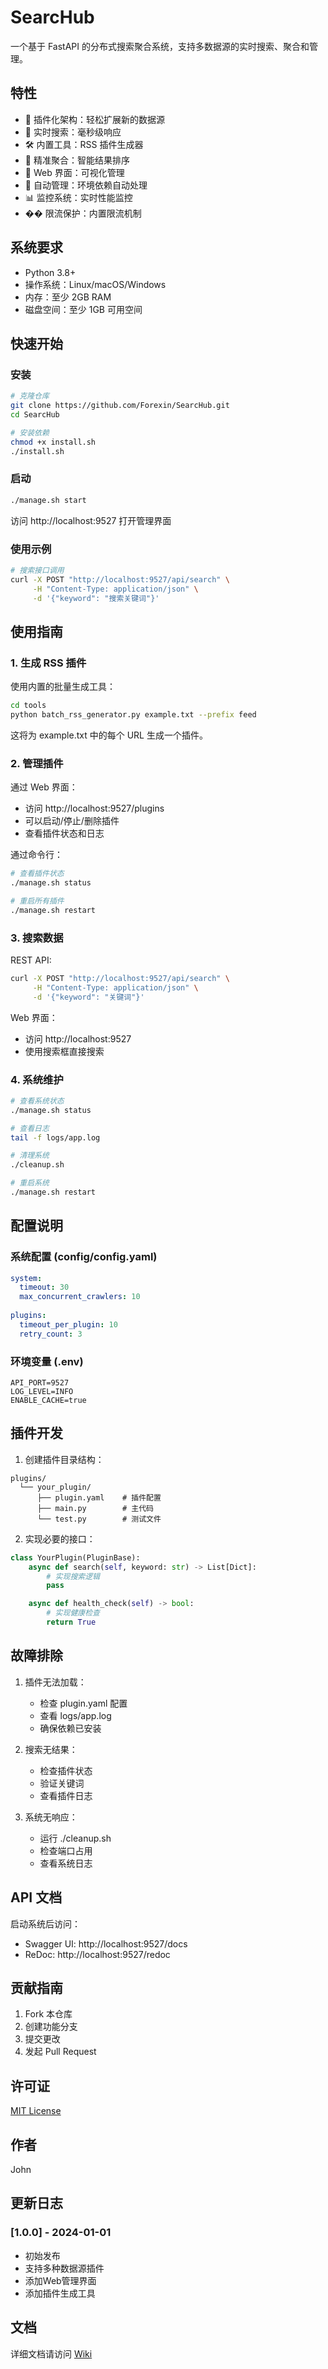 # SearcHub

一个基于 FastAPI 的分布式搜索聚合系统，支持多数据源的实时搜索、聚合和管理。

## 特性

- 🔌 插件化架构：轻松扩展新的数据源
- 🚀 实时搜索：毫秒级响应
- 🛠 内置工具：RSS 插件生成器
- 🎯 精准聚合：智能结果排序
- 🎨 Web 界面：可视化管理
- 🔄 自动管理：环境依赖自动处理
- 📊 监控系统：实时性能监控
- �� 限流保护：内置限流机制

## 系统要求

- Python 3.8+
- 操作系统：Linux/macOS/Windows
- 内存：至少 2GB RAM
- 磁盘空间：至少 1GB 可用空间

## 快速开始

### 安装

```bash
# 克隆仓库
git clone https://github.com/Forexin/SearcHub.git
cd SearcHub

# 安装依赖
chmod +x install.sh
./install.sh
```

### 启动

```bash
./manage.sh start
```

访问 http://localhost:9527 打开管理界面

### 使用示例

```bash
# 搜索接口调用
curl -X POST "http://localhost:9527/api/search" \
     -H "Content-Type: application/json" \
     -d '{"keyword": "搜索关键词"}'
```

## 使用指南

### 1. 生成 RSS 插件

使用内置的批量生成工具：

```bash
cd tools
python batch_rss_generator.py example.txt --prefix feed
```

这将为 example.txt 中的每个 URL 生成一个插件。

### 2. 管理插件

通过 Web 界面：
- 访问 http://localhost:9527/plugins
- 可以启动/停止/删除插件
- 查看插件状态和日志

通过命令行：
```bash
# 查看插件状态
./manage.sh status

# 重启所有插件
./manage.sh restart
```

### 3. 搜索数据

REST API:
```bash
curl -X POST "http://localhost:9527/api/search" \
     -H "Content-Type: application/json" \
     -d '{"keyword": "关键词"}'
```

Web 界面：
- 访问 http://localhost:9527
- 使用搜索框直接搜索

### 4. 系统维护

```bash
# 查看系统状态
./manage.sh status

# 查看日志
tail -f logs/app.log

# 清理系统
./cleanup.sh

# 重启系统
./manage.sh restart
```

## 配置说明

### 系统配置 (config/config.yaml)
```yaml
system:
  timeout: 30
  max_concurrent_crawlers: 10
  
plugins:
  timeout_per_plugin: 10
  retry_count: 3
```

### 环境变量 (.env)
```env
API_PORT=9527
LOG_LEVEL=INFO
ENABLE_CACHE=true
```

## 插件开发

1. 创建插件目录结构：
```
plugins/
  └── your_plugin/
      ├── plugin.yaml    # 插件配置
      ├── main.py        # 主代码
      └── test.py        # 测试文件
```

2. 实现必要的接口：
```python
class YourPlugin(PluginBase):
    async def search(self, keyword: str) -> List[Dict]:
        # 实现搜索逻辑
        pass

    async def health_check(self) -> bool:
        # 实现健康检查
        return True
```

## 故障排除

1. 插件无法加载：
   - 检查 plugin.yaml 配置
   - 查看 logs/app.log
   - 确保依赖已安装

2. 搜索无结果：
   - 检查插件状态
   - 验证关键词
   - 查看插件日志

3. 系统无响应：
   - 运行 ./cleanup.sh
   - 检查端口占用
   - 查看系统日志

## API 文档

启动系统后访问：
- Swagger UI: http://localhost:9527/docs
- ReDoc: http://localhost:9527/redoc

## 贡献指南

1. Fork 本仓库
2. 创建功能分支
3. 提交更改
4. 发起 Pull Request

## 许可证

[MIT License](LICENSE)

## 作者

John

## 更新日志

### [1.0.0] - 2024-01-01
- 初始发布
- 支持多种数据源插件
- 添加Web管理界面
- 添加插件生成工具

## 文档

详细文档请访问 [Wiki](https://github.com/Forexin/SearchHub/wiki)
